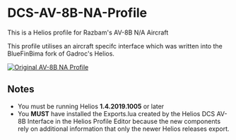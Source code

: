 # DCS-AV-8B-NA-Profile
This is a Helios profile for Razbam's AV-8B N/A Aircraft

This profile utilises an aircraft specifc interface which was written into the BlueFinBima fork of Gadroc's Helios.

[![Original AV-8B NA Profile](http://img.youtube.com/vi/4kQG0dJMROg/0.jpg)](http://www.youtube.com/watch?v=4kQG0dJMROg)


## Notes
* You must be running Helios **1.4.2019.1005** or later
* You **MUST** have installed the Exports.lua created by the Helios DCS AV-8B Interface in the Helios Profile Editor because the new components rely on additional information that only the newer Helios releases export.  
